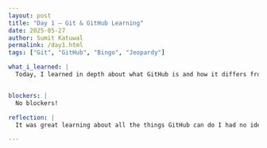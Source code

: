 ```yaml
---
layout: post
title: "Day 1 – Git & GitHub Learning"
date: 2025-05-27
author: Sumit Katuwal
permalink: /day1.html
tags: ["Git", "GitHub", "Bingo", "Jeopardy"]

what_i_learned: |
  Today, I learned in depth about what GitHub is and how it differs from Git. I now understand that Git is a version control system that helps track changes in code, while GitHub is a platform that hosts Git repositories and allows for collaboration with others. I also explored the different things we can do with Git and GitHub, like branching, merging, and managing projects more efficiently. In the middle of the day, we had a fun break where all the participants played a unique version of bingo, which was a completely new experience for me. We also took a Python placement test, which helped me reflect on what I already know and what I still need to work on it was a fun and productive day overall!


blockers: |
  No blockers!

reflection: |
  It was great learning about all the things GitHub can do I had no idea it offered so many useful tools for collaboration and version control. I used to think it would be really complicated to learn on my own, but with the right guidance, it turned out to be pretty straightforward. I now understand the difference between Git and GitHub, and how they work together to manage and share code more efficiently. The new bingo game we played was really cool too it was a fun way to connect with others and made the day feel more interactive. Overall, I walked away with a solid understanding of GitHub basics and a better appreciation for how useful it is in real-world coding projects.

---
```

